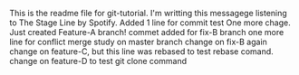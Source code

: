 This is the readme file for git-tutorial.
I'm writting this messagege listening to The Stage Line by Spotify. 
Added 1 line for commit test
One more chage.
Just created Feature-A branch!
commet added for fix-B branch
one more line for conflict merge study on master branch
change on fix-B again
change on feature-C, but this line was rebased to test rebase comand.
change on feature-D to test git clone command

